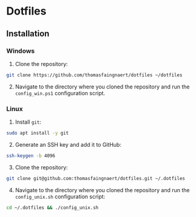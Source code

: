 # Dotfiles
## Installation
### Windows
1. Clone the repository:
```bash
git clone https://github.com/thomasfaingnaert/dotfiles ~/dotfiles
```

2. Navigate to the directory where you cloned the repository and run the `config_win.ps1` configuration script.

### Linux
1. Install `git`:
```bash
sudo apt install -y git
```

2. Generate an SSH key and add it to GitHub:
```bash
ssh-keygen -b 4096
```

3. Clone the repository:
```bash
git clone git@github.com:thomasfaingnaert/dotfiles.git ~/.dotfiles
```

4. Navigate to the directory where you cloned the repository and run the `config_unix.sh` configuration script:
```bash
cd ~/.dotfiles && ./config_unix.sh
```

